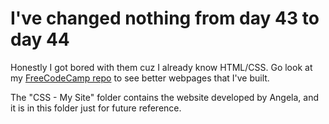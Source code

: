 # I've changed nothing from day 43 to day 44

Honestly I got bored with them cuz I already know HTML/CSS. Go look at my <a
href="https://github.com/Grellheist/FreeCodeCamp">FreeCodeCamp repo</a> to see
better webpages that I've built.

The "CSS - My Site" folder contains the website developed by Angela,
and it is in this folder just for future reference.
